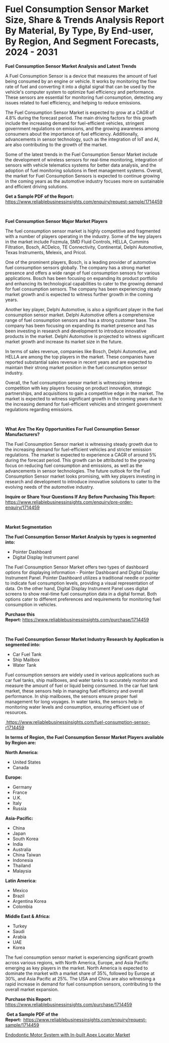 <p><h1>Fuel Consumption Sensor Market Size, Share & Trends Analysis Report By Material, By Type, By End-user, By Region, And Segment Forecasts, 2024 - 2031</h1></p><p><strong>Fuel Consumption Sensor Market Analysis and Latest Trends</strong></p>
<p><p>A Fuel Consumption Sensor is a device that measures the amount of fuel being consumed by an engine or vehicle. It works by monitoring the flow rate of fuel and converting it into a digital signal that can be used by the vehicle's computer system to optimize fuel efficiency and performance. These sensors are essential for monitoring fuel consumption, detecting any issues related to fuel efficiency, and helping to reduce emissions.</p><p>The Fuel Consumption Sensor Market is expected to grow at a CAGR of 4.8% during the forecast period. The main driving factors for this growth include the increasing demand for fuel-efficient vehicles, stringent government regulations on emissions, and the growing awareness among consumers about the importance of fuel efficiency. Additionally, advancements in sensor technology, such as the integration of IoT and AI, are also contributing to the growth of the market.</p><p>Some of the latest trends in the Fuel Consumption Sensor Market include the development of wireless sensors for real-time monitoring, integration of sensors with vehicle telematics systems for better data analysis, and the adoption of fuel monitoring solutions in fleet management systems. Overall, the market for Fuel Consumption Sensors is expected to continue growing in the coming years as the automotive industry focuses more on sustainable and efficient driving solutions.</p></p>
<p><strong>Get a Sample PDF of the Report:&nbsp;</strong> <a href="https://www.reliablebusinessinsights.com/enquiry/request-sample/1714459">https://www.reliablebusinessinsights.com/enquiry/request-sample/1714459</a></p>
<p>&nbsp;</p>
<p><strong>Fuel Consumption Sensor Major Market Players</strong></p>
<p><p>The fuel consumption sensor market is highly competitive and fragmented with a number of players operating in the industry. Some of the key players in the market include Fozmula, SMD Fluid Controls, HELLA, Cummins Filtration, Bosch, ACDelco, TE Connectivity, Continental, Delphi Automotive, Texas Instruments, Melexis, and Pricol.</p><p>One of the prominent players, Bosch, is a leading provider of automotive fuel consumption sensors globally. The company has a strong market presence and offers a wide range of fuel consumption sensors for various applications. Bosch has been focusing on expanding its product portfolio and enhancing its technological capabilities to cater to the growing demand for fuel consumption sensors. The company has been experiencing steady market growth and is expected to witness further growth in the coming years.</p><p>Another key player, Delphi Automotive, is also a significant player in the fuel consumption sensor market. Delphi Automotive offers a comprehensive range of fuel consumption sensors and has a strong customer base. The company has been focusing on expanding its market presence and has been investing in research and development to introduce innovative products in the market. Delphi Automotive is projected to witness significant market growth and increase its market size in the future.</p><p>In terms of sales revenue, companies like Bosch, Delphi Automotive, and HELLA are among the top players in the market. These companies have reported substantial sales revenue in recent years and are expected to maintain their strong market position in the fuel consumption sensor industry.</p><p>Overall, the fuel consumption sensor market is witnessing intense competition with key players focusing on product innovation, strategic partnerships, and acquisitions to gain a competitive edge in the market. The market is expected to witness significant growth in the coming years due to the increasing demand for fuel-efficient vehicles and stringent government regulations regarding emissions.</p></p>
<p>&nbsp;</p>
<p><strong>What Are The Key Opportunities For Fuel Consumption Sensor Manufacturers?</strong></p>
<p><p>The Fuel Consumption Sensor market is witnessing steady growth due to the increasing demand for fuel-efficient vehicles and stricter emission regulations. The market is expected to experience a CAGR of around 5% during the forecast period. This growth can be attributed to the growing focus on reducing fuel consumption and emissions, as well as the advancements in sensor technologies. The future outlook for the Fuel Consumption Sensor market looks promising, with key players investing in research and development to introduce innovative solutions to cater to the evolving needs of the automotive industry.</p></p>
<p><strong>Inquire or Share Your Questions If Any Before Purchasing This Report:</strong> <a href="https://www.reliablebusinessinsights.com/enquiry/pre-order-enquiry/1714459">https://www.reliablebusinessinsights.com/enquiry/pre-order-enquiry/1714459</a></p>
<p>&nbsp;</p>
<p><strong>Market Segmentation</strong></p>
<p><strong>The Fuel Consumption Sensor Market Analysis by types is segmented into:</strong></p>
<p><ul><li>Pointer Dashboard</li><li>Digital Display Instrument panel</li></ul></p>
<p><p>The Fuel Consumption Sensor Market offers two types of dashboard options for displaying information - Pointer Dashboard and Digital Display Instrument Panel. Pointer Dashboard utilizes a traditional needle or pointer to indicate fuel consumption levels, providing a visual representation of data. On the other hand, Digital Display Instrument Panel uses digital screens to show real-time fuel consumption data in a digital format. Both options cater to different preferences and requirements for monitoring fuel consumption in vehicles.</p></p>
<p><strong>Purchase this Report:&nbsp;</strong><a href="https://www.reliablebusinessinsights.com/purchase/1714459">https://www.reliablebusinessinsights.com/purchase/1714459</a></p>
<p>&nbsp;</p>
<p><strong>The Fuel Consumption Sensor Market Industry Research by Application is segmented into:</strong></p>
<p><ul><li>Car Fuel Tank</li><li>Ship Mailbox</li><li>Water Tank</li></ul></p>
<p><p>Fuel consumption sensors are widely used in various applications such as car fuel tanks, ship mailboxes, and water tanks to accurately monitor and measure the amount of fuel or liquid being consumed. In the car fuel tank market, these sensors help in managing fuel efficiency and overall performance. In ship mailboxes, the sensors ensure proper fuel management for long voyages. In water tanks, the sensors help in monitoring water levels and consumption, ensuring efficient use of resources.</p></p>
<p><a href="https://www.reliablebusinessinsights.com/fuel-consumption-sensor-r1714459">&nbsp;https://www.reliablebusinessinsights.com/fuel-consumption-sensor-r1714459</a></p>
<p><strong>In terms of Region, the Fuel Consumption Sensor Market Players available by Region are:</strong></p>
<p>
    <p> <strong> North America: </strong>
        <ul>
            <li>United States</li>
            <li>Canada</li>
        </ul>
        </p> 
    <p> <strong> Europe: </strong>
        <ul>
            <li>Germany</li>
            <li>France</li>
            <li>U.K.</li>
            <li>Italy</li>
            <li>Russia</li>
        </ul>
        </p> 
    <p> <strong> Asia-Pacific: </strong>
        <ul>
            <li>China</li>
            <li>Japan</li>
            <li>South Korea</li>
            <li>India</li>
            <li>Australia</li>
            <li>China Taiwan</li>
            <li>Indonesia</li>
            <li>Thailand</li>
            <li>Malaysia</li>
        </ul>
        </p> 
    <p> <strong> Latin America: </strong>
        <ul>
            <li>Mexico</li>
            <li>Brazil</li>
            <li>Argentina Korea</li>
            <li>Colombia</li>
        </ul>
        </p> 
    <p> <strong> Middle East & Africa: </strong>
        <ul>
            <li>Turkey</li>
            <li>Saudi</li>
            <li>Arabia</li>
            <li>UAE</li>
            <li>Korea</li>
        </ul>
    </p>
    </p>
<p><p>The fuel consumption sensor market is experiencing significant growth across various regions, with North America, Europe, and Asia Pacific emerging as key players in the market. North America is expected to dominate the market with a market share of 35%, followed by Europe at 30%, and Asia Pacific at 25%. The USA and China are also witnessing a rapid increase in demand for fuel consumption sensors, contributing to the overall market expansion.</p></p>
<p><strong>Purchase this Report: </strong><a href="https://www.reliablebusinessinsights.com/purchase/1714459">https://www.reliablebusinessinsights.com/purchase/1714459</a></p>
<p>&nbsp;<strong>Get a Sample PDF of the Report:&nbsp;&nbsp;</strong><a href="https://www.reliablebusinessinsights.com/enquiry/request-sample/1714459">https://www.reliablebusinessinsights.com/enquiry/request-sample/1714459</a></p>
<p><strong></strong></p>
<p><p><a href="https://github.com/zzflqewx24/Market-Research-Report-List-1/blob/main/endodontic-motor-system-with-in-built-apex-locator-market.md">Endodontic Motor System with In-built Apex Locator Market</a></p></p>
